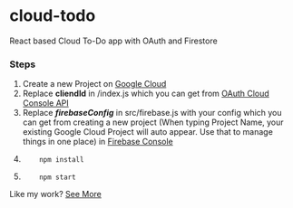 # cloud-todo

React based Cloud To-Do app with OAuth and Firestore

### Steps

1.  Create a new Project on [Google Cloud](https://console.cloud.google.com/projectcreate)
2.  Replace **cliendId** in /index.js which you can get from [OAuth Cloud Console API](https://console.cloud.google.com/apis/credentials/consent)
3.  Replace **_firebaseConfig_** in src/firebase.js with your config which you can get from creating a new project (When typing Project Name, your existing Google Cloud Project will auto appear. Use that to manage things in one place) in [Firebase Console](https://console.firebase.google.com/)
4.         npm install
5.         npm start

Like my work? [See More](https://akshaybhopani.github.io/portfolio/)

